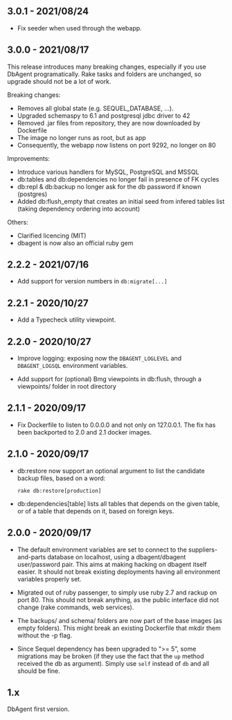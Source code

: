 ## 3.0.1 - 2021/08/24

* Fix seeder when used through the webapp.
## 3.0.0 - 2021/08/17

This release introduces many breaking changes, especially if you use DbAgent
programatically. Rake tasks and folders are unchanged, so upgrade should not be
a lot of work.

Breaking changes:
* Removes all global state (e.g. SEQUEL_DATABASE, ...).
* Upgraded schemaspy to 6.1 and postgresql jdbc driver to 42
* Removed .jar files from repository, they are now downloaded by Dockerfile
* The image no longer runs as root, but as app
* Consequently, the webapp now listens on port 9292, no longer on 80

Improvements:
* Introduce various handlers for MySQL, PostgreSQL and MSSQL
* db:tables and db:dependencies no longer fail in presence of FK cycles
* db:repl & db:backup no longer ask for the db password if known (postgres)
* Added db:flush_empty that creates an initial seed from infered tables list
  (taking dependency ordering into account)

Others:
* Clarified licencing (MIT)
* dbagent is now also an official ruby gem

## 2.2.2 - 2021/07/16

* Add support for version numbers in `db:migrate[...]`

## 2.2.1 - 2020/10/27

* Add a Typecheck utility viewpoint.
## 2.2.0 - 2020/10/27

* Improve logging: exposing now the `DBAGENT_LOGLEVEL`
  and `DBAGENT_LOGSQL` environment variables.

* Add support for (optional) Bmg viewpoints in db:flush,
  through a viewpoints/ folder in root directory

## 2.1.1 - 2020/09/17

* Fix Dockerfile to listen to 0.0.0.0 and not only on
  127.0.0.1. The fix has been backported to 2.0 and 2.1
  docker images.

## 2.1.0 - 2020/09/17

* db:restore now support an optional argument to list the
  candidate backup files, based on a word:

      rake db:restore[production]

* db:dependencies[table] lists all tables that depends on
  the given table, or of a table that depends on it, based
  on foreign keys.

## 2.0.0 - 2020/09/17

* The default environment variables are set to connect to
  the suppliers-and-parts database on localhost, using a
  dbagent/dbagent user/password pair. This aims at making
  hacking on dbagent itself easier. It should not break
  existing deployments having all environment variables
  properly set.

* Migrated out of ruby passenger, to simply use ruby 2.7
  and rackup on port 80. This should not break anything, as
  the public interface did not change (rake commands, web
  services).

* The backups/ and schema/ folders are now part of the
  base images (as empty folders). This might break an
  existing Dockerfile that mkdir them without the -p flag.

* Since Sequel dependency has been upgraded to ">= 5", some
  migrations may be broken (if they use the fact that the `up`
  method received the db as argument). Simply use `self`
  instead of `db` and all should be fine.

## 1.x

DbAgent first version.
